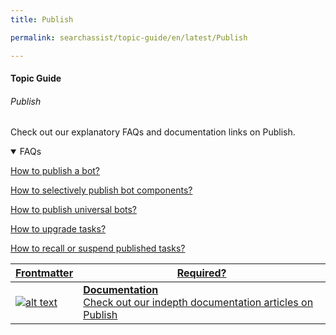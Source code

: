 ```yaml
---
title: Publish

permalink: searchassist/topic-guide/en/latest/Publish

---
```


#### Topic Guide
###### Publish

  Check out our explanatory FAQs and documentation links on Publish.

<details open>
  <summary>FAQs
  </summary>

  <a class="doc-link" target="_blank" href="https://developer.kore.ai/docs/bots/publish/publishing-bot/">
 
  How to publish a bot?

</a>

<a class="doc-link" target="_blank" href="https://developer.kore.ai/docs/bots/publish/publishing-bot/#Publishing_Tasks">
 
  How to selectively publish bot components?

</a>


<a class="doc-link" target="_blank" href="https://developer.kore.ai/docs/bots/advanced-topics/universal-bot/creating-a-universal-bot/#Step_6_Publishing">
 
  How to publish universal bots?

</a>
  
<a class="doc-link" target="_blank" href="https://developer.kore.ai/docs/bots/bot-builder-tool/dialog-task/managing-dialogs/#Upgrading_Tasks">
 
  How to upgrade tasks?

</a>

<a class="doc-link" target="_blank" href="https://developer.kore.ai/docs/bots/bot-builder-tool/dialog-task/managing-dialogs/#Deleting_and_Recalling_Tasks">
 
  How to recall or suspend published tasks?

</a>

</details>

<a class="doc-link" target="_blank" href="https://developer.kore.ai/docs/bots/publish/publishing-bot/">
 

| Frontmatter | Required? |
|-------------|-------------|
| ![alt text](images/docIcon.svg "Title") | **Documentation**  <br /> Check out our indepth documentation articles on Publish | 


</a>
